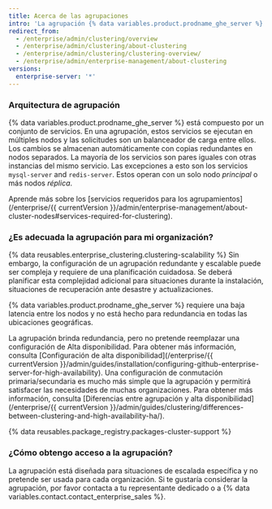 ```yaml
---
title: Acerca de las agrupaciones
intro: 'La agrupación {% data variables.product.prodname_ghe_server %} permite que los servicios que la componen {% data variables.product.prodname_ghe_server %} sean escalados a múltiples nodos.'
redirect_from:
  - /enterprise/admin/clustering/overview
  - /enterprise/admin/clustering/about-clustering
  - /enterprise/admin/clustering/clustering-overview/
  - /enterprise/admin/enterprise-management/about-clustering
versions:
  enterprise-server: '*'
---
```


### Arquitectura de agrupación

{% data variables.product.prodname_ghe_server %} está compuesto por un conjunto de servicios. En una agrupación, estos servicios se ejecutan en múltiples nodos y las solicitudes son un balanceador de carga entre ellos. Los cambios se almacenan automáticamente con copias redundantes en nodos separados. La mayoría de los servicios son pares iguales con otras instancias del mismo servicio. Las excepciones a esto son los servicios `mysql-server` and `redis-server`. Estos operan con un solo nodo _principal_ o más nodos _réplica_.

Aprende más sobre los [servicios requeridos para los agrupamientos](/enterprise/{{ currentVersion }}/admin/enterprise-management/about-cluster-nodes#services-required-for-clustering).

### ¿Es adecuada la agrupación para mi organización?

{% data reusables.enterprise_clustering.clustering-scalability %} Sin embargo, la configuración de un agrupación redundante y escalable puede ser compleja y requiere de una planificación cuidadosa. Se deberá planificar esta complejidad adicional para situaciones durante la instalación, situaciones de recuperación ante desastre y actualizaciones.

{% data variables.product.prodname_ghe_server %} requiere una baja latencia entre los nodos y no está hecho para redundancia en todas las ubicaciones geográficas.

La agrupación brinda redundancia, pero no pretende reemplazar una configuración de Alta disponibilidad. Para obtener más información, consulta [Configuración de alta disponibilidad](/enterprise/{{ currentVersion }}/admin/guides/installation/configuring-github-enterprise-server-for-high-availability). Una configuración de conmutación primaria/secundaria es mucho más simple que la agrupación y permitirá satisfacer las necesidades de muchas organizaciones. Para obtener más información, consulta [Diferencias entre agrupación y alta disponibilidad](/enterprise/{{ currentVersion }}/admin/guides/clustering/differences-between-clustering-and-high-availability-ha/).

{% data reusables.package_registry.packages-cluster-support %}

### ¿Cómo obtengo acceso a la agrupación?

La agrupación está diseñada para situaciones de escalada específica y no pretende ser usada para cada organización. Si te gustaría considerar la agrupación, por favor contacta a tu representante dedicado o a {% data variables.contact.contact_enterprise_sales %}.
